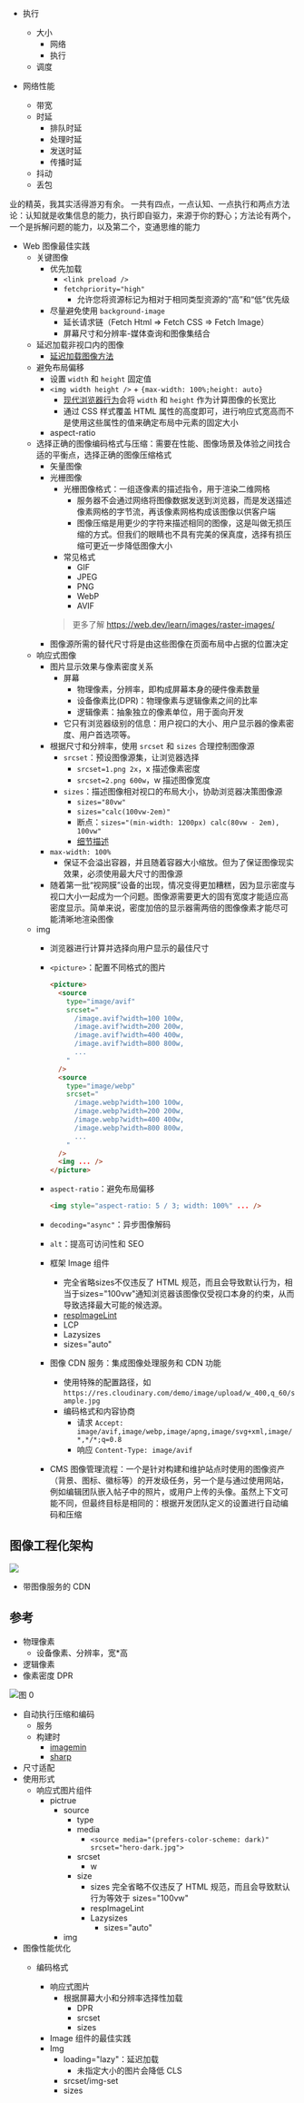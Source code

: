 - 执行
  - 大小
    - 网络
    - 执行
  - 调度



- 网络性能
  - 带宽
  - 时延
    - 排队时延
    - 处理时延
    - 发送时延
    - 传播时延
  - 抖动
  - 丢包



业的精英，我其实活得游刃有余。
一共有四点，一点认知、一点执行和两点方法论：认知就是收集信息的能力，执行即自驱力，来源于你的野心；方法论有两个，一个是拆解问题的能力，以及第二个，变通思维的能力

- Web 图像最佳实践
  - 关键图像
    - 优先加载
      - `<link preload />`
      - `fetchpriority="high"`
        - 允许您将资源标记为相对于相同类型资源的“高”和“低”优先级
    - 尽量避免使用 `background-image`
      - 延长请求链（Fetch Html => Fetch CSS => Fetch Image）
      - 屏幕尺寸和分辨率-媒体查询和图像集结合
  - 延迟加载非视口内的图像
    - [延迟加载图像方法](https://web.dev/lazy-loading-images/)
  - 避免布局偏移
    - 设置 `width` 和 `height` 固定值
    - `<img width height />` + `{max-width: 100%;height: auto}`
      - [现代浏览器行为](https://caniuse.com/mdn-html_elements_img_aspect_ratio_computed_from_attributes)会将 `width` 和 `height` 作为计算图像的长宽比
      - 通过 CSS 样式覆盖 HTML 属性的高度即可，进行响应式宽高而不是使用这些属性的值来确定布局中元素的固定大小
    - aspect-ratio
  - 选择正确的图像编码格式与压缩：需要在性能、图像场景及体验之间找合适的平衡点，选择正确的图像压缩格式
    - 矢量图像
    - 光栅图像
      - 光栅图像格式：一组逐像素的描述指令，用于渲染二维网格
        - 服务器不会通过网络将图像数据发送到浏览器，而是发送描述像素网格的字节流，再该像素网格构成该图像以供客户端
        - 图像压缩是用更少的字符来描述相同的图像，这是叫做无损压缩的方式。但我们的眼睛也不具有完美的保真度，选择有损压缩可更近一步降低图像大小
      - 常见格式
        - GIF
        - JPEG
        - PNG
        - WebP
        - AVIF
      > 更多了解 https://web.dev/learn/images/raster-images/
    - 图像源所需的替代尺寸将是由这些图像在页面布局中占据的位置决定
  - 响应式图像
    - 图片显示效果与像素密度关系
      - 屏幕
        - 物理像素，分辨率，即构成屏幕本身的硬件像素数量
        - 设备像素比(DPR)：物理像素与逻辑像素之间的比率
        - 逻辑像素：抽象独立的像素单位，用于面向开发
      - 它只有浏览器级别的信息：用户视口的大小、用户显示器的像素密度、用户首选项等。
    - 根据尺寸和分辨率，使用 `srcset` 和 `sizes` 合理控制图像源
      - `srcset`：预设图像源集，让浏览器选择
        - `srcset=1.png 2x`，x 描述像素密度 
        - `srcset=2.png 600w`，w 描述图像宽度 
      - `sizes`：描述图像相对视口的布局大小，协助浏览器决策图像源
        - `sizes="80vw"`
        - `sizes="calc(100vw-2em)"`
        - 断点：`sizes="(min-width: 1200px) calc(80vw - 2em), 100vw"`
        - [细节描述](https://web.dev/learn/images/descriptive/#describing-usage-with-sizes)
    - `max-width: 100%`
      - 保证不会溢出容器，并且随着容器大小缩放。但为了保证图像现实效果，必须使用最大尺寸的图像源
    - 随着第一批“视网膜”设备的出现，情况变得更加糟糕，因为显示密度与视口大小一起成为一个问题。图像源需要更大的固有宽度才能适应高密度显示。简单来说，密度加倍的显示器需两倍的图像像素才能尽可能清晰地渲染图像
  - img
    - 浏览器进行计算并选择向用户显示的最佳尺寸
    - `<picture>`：配置不同格式的图片
      ```html
      <picture>
        <source
          type="image/avif"
          srcset="
            /image.avif?width=100 100w,
            /image.avif?width=200 200w,
            /image.avif?width=400 400w,
            /image.avif?width=800 800w,
            ...
          "
        />
        <source
          type="image/webp"
          srcset="
            /image.webp?width=100 100w,
            /image.webp?width=200 200w,
            /image.webp?width=400 400w,
            /image.webp?width=800 800w,
            ...
          "
        />
        <img ... />
      </picture>
      ```
    - `aspect-ratio`：避免布局偏移
      ```html
      <img style="aspect-ratio: 5 / 3; width: 100%" ... />
      ```
    - `decoding="async"`：异步图像解码
    - `alt`：提高可访问性和 SEO


    - 框架 Image 组件
      - 完全省略sizes不仅违反了 HTML 规范，而且会导致默认行为，相当于sizes="100vw"通知浏览器该图像仅受视口本身的约束，从而导致选择最大可能的候选源。
      - [respImageLint](https://web.dev/learn/images/automating/)
      - LCP
      - Lazysizes
      - sizes="auto"
    - 图像 CDN 服务：集成图像处理服务和 CDN 功能
      - 使用特殊的配置路径，如 `https://res.cloudinary.com/demo/image/upload/w_400,q_60/sample.jpg`
      - 编码格式和内容协商
        - 请求 `Accept: image/avif,image/webp,image/apng,image/svg+xml,image/*,*/*;q=0.8`
        - 响应 `Content-Type: image/avif`
    - CMS 图像管理流程：一个是针对构建和维护站点时使用的图像资产（背景、图标、徽标等）的开发级任务，另一个是与通过使用网站，例如编辑团队嵌入帖子中的照片，或用户上传的头像。虽然上下文可能不同，但最终目标是相同的：根据开发团队定义的设置进行自动编码和压缩 

## 图像工程化架构



![](./images/image-project.excalidraw.svg)

- 带图像服务的 CDN

## 参考


- 物理像素
  - 设备像素、分辨率，宽*高
- 逻辑像素
- 像素密度 DPR

![图 0](./images/e6c8f769b8dd9bd43b08da68eda9d452e5e02b0a0f089534fbfb5c3dca7ce90b.png)  



- 自动执行压缩和编码
  - 服务
  - 构建时
    - [imagemin](https://github.com/imagemin/imagemin)
    - [sharp](https://sharp.pixelplumbing.com/)
- 尺寸适配
- 使用形式
  - 响应式图片组件
    - pictrue
      - source
        - type
        - media
          - `<source media="(prefers-color-scheme: dark)" srcset="hero-dark.jpg">`
        - srcset
          - w
        - size
          - sizes 完全省略不仅违反了 HTML 规范，而且会导致默认行为等效于 sizes="100vw"
          - respImageLint
          -  Lazysizes
             -  sizes="auto"
      - img
- 图像性能优化
  - 编码格式

    - 响应式图片
      - 根据屏幕大小和分辨率选择性加载
        - DPR
        - srcset
        - sizes
    - Image 组件的最佳实践
    - Img
      - loading="lazy"：延迟加载
        - 未指定大小的图片会降低 CLS
      - srcset/img-set
      - sizes